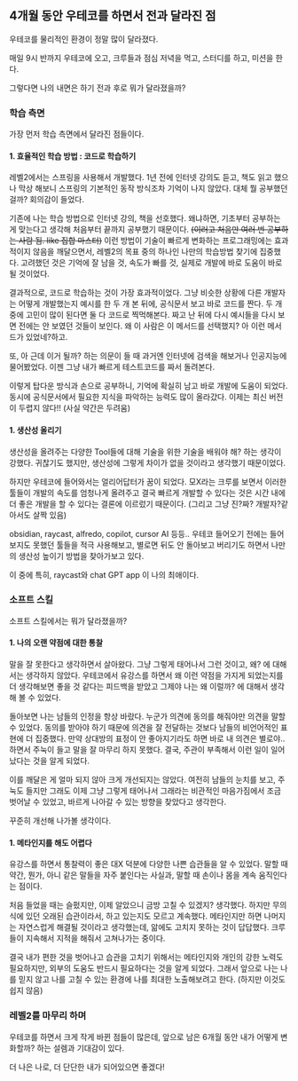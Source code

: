 ## 4개월 동안 우테코를 하면서 전과 달라진 점

우테코를 물리적인 환경이 정말 많이 달라졌다.

매일 9시 반까지 우테코에 오고, 크루들과 점심 저녁을 먹고, 스터디를 하고, 미션을 한다.

그렇다면 나의 내면은 하기 전과 후로 뭐가 달라졌을까?

### 학습 측면

가장 먼저 학습 측면에서 달라진 점들이다.

#### 1. 효율적인 학습 방법 : 코드로 학습하기

레벨2에서는 스프링을 사용해서 개발했다. 1년 전에 인터넷 강의도 듣고, 책도 읽고 했으나 막상 해보니 스프링의 기본적인 동작 방식조차 기억이 나지 않았다. 대체 뭘 공부했던 걸까? 회의감이 들었다.

기존에 나는 학습 방법으로 인터넷 강의, 책을 선호했다. 왜냐하면, 기초부터 공부하는 게 맞는다고 생각해 처음부터 끝까지 공부했기 때문이다. ~~(이러고 처음만 여러 번 공부하는 사람 됨. like 집합 마스터)~~
이런 방법이 기술이 빠르게 변화하는 프로그래밍에는 효과적이지 않음을 깨달으면서, 레벨2의 목표 중의 하나인 나만의 학습방법 찾기에 집중했다. 고려했던 것은 기억에 잘 남을 것, 속도가 빠를 것, 실제로 개발에 바로 도움이 바로 될 것이었다.

결과적으로, 코드로 학습하는 것이 가장 효과적이었다. 그냥 비슷한 상황에 다른 개발자는 어떻게 개발했는지 예시를 한 두 개 본 뒤에,  공식문서 보고 바로 코드를 짠다. 두 개 중에 고민이 많이 된다면 둘 다 코드로 찍먹해본다. 짜고 난 뒤에 다시 예시들을 다시 보면 전에는 안 보였던 것들이 보인다. 왜 이 사람은 이 메서드를 선택했지? 아 이런 메서드가 있었네?하고.

또, 아 근데 이거 될까? 하는 의문이 들 때 과거엔 인터넷에 검색을 해보거나 인공지능에 물어봤었다. 이젠 그냥 내가 빠르게 테스트코드를 짜서 돌려본다.

이렇게 탑다운 방식과 손으로 공부하니, 기억에 확실히 남고 바로 개발에 도움이 되었다. 동시에 공식문서에서 필요한 지식을 파악하는 능력도 많이 올라갔다. 이제는 최신 버전이 두렵지 않다!! (사실 약간은 두려움)


#### 1. 생산성 올리기

생산성을 올려주는 다양한 Tool들에 대해 기술을 위한 기술을 배워야 해? 하는 생각이 강했다. 귀찮기도 했지만, 생산성에 그렇게 차이가 없을 것이라고 생각했기 때문이었다.

하지만 우테코에 들어와서는 얼리어답터가 꿈이 되었다. 모X라는 크루를 보면서 이러한 툴들이 개발의 속도를 엄청나게 올려주고 결국 빠르게 개발할 수 있다는 것은 시간 내에 더 좋은 개발을 할 수 있다는 결론에 이르렀기 때문이다. (그리고 그냥 진?짜? 개발자?같아서도 살짝 있음)

obsidian, raycast, alfredo, copilot, cursor AI 등등.. 우테코 들어오기 전에는 들어보지도 못했던 툴들을 적극 사용해보고, 별로면 뒤도 안 돌아보고 버리기도 하면서 나만의 생산성 높이기 방법을 찾아가보고 있다.

이 중에 특히, raycast와 chat GPT app 이 나의 최애이다.

### 소프트 스킬

소프트 스킬에서는 뭐가 달라졌을까?

#### 1. 나의 오랜 약점에 대한 통찰

말을 잘 못한다고 생각하면서 살아왔다. 그냥 그렇게 태어나서 그런 것이고, 왜? 에 대해서는 생각하지 않았다. 우테코에서 유강스를 하면서 왜 이런 약점을 가지게 되었는지를 더 생각해보면 좋을 것 같다는 피드백을 받았고 그제야 나는 왜 이럴까? 에 대해서 생각해 볼 수 있었다.

돌아보면 나는 남들의 인정을 항상 바랐다. 누군가 의견에 동의를 해줘야만 의견을 말할 수 있었다. 동의를 받아야 하기 때문에 의견을 잘 전달하는 것보다 남들의 비언어적인 표현에 더 집중했다. 만약 상대방의 표정이 안 좋아지기라도 하면 바로 내 의견은 별로야..하면서 주눅이 들고 말을 잘 마무리 하지 못했다. 결국, 주관이 부족해서 이런 일이 일어났다는 것을 알게 되었다.

이를 깨달은 게 얼마 되지 않아 크게 개선되지는 않았다. 여전히 남들의 눈치를 보고, 주눅도 들지만 그래도 이제 그냥 그렇게 태어나서 그래라는 비관적인 마음가짐에서 조금 벗어날 수 있었고, 바르게 나아갈 수 있는 방향을 찾았다고 생각한다.

꾸준히 개선해 나가볼 생각이다.

#### 1. 메타인지를 해도 어렵다

유강스를 하면서 통찰력이 좋은 대X 덕분에 다양한 나쁜 습관들을 알 수 있었다. 말할 때 약간, 뭔가, 아니 같은 말들을 자주 붙인다는 사실과, 말할 때 손이나 몸을 계속 움직인다는 점이다.

처음 들었을 때는 슬펐지만, 이제 알았으니 금방 고칠 수 있겠지? 생각했다. 하지만 무의식에 있던 오래된 습관이라서, 하고 있는지도 모르고 계속했다. 메타인지만 하면 나머지는 자연스럽게 해결될 것이라고 생각했는데, 앎에도 고치지 못하는 것이 답답했다. 크루들이 지속해서 지적을 해줘서 고쳐나가는 중이다.

결국 내가 편한 것을 벗어나고 습관을 고치기 위해서는 메타인지와 개인의 강한 노력도 필요하지만, 외부의 도움도 반드시 필요하다는 것을 알게 되었다. 그래서 앞으로 나는 나를 믿지 않고 나를 고칠 수 있는 환경에 나를 최대한 노출해보려고 한다. (하지만 이것도 쉽지 않음)

### 레벨2를 마무리 하며

우테코를 하면서 크게 작게 바뀐 점들이 많은데, 앞으로 남은 6개월 동안 내가 어떻게 변화할까? 하는 설렘과 기대감이 있다.

더 나은 나로, 더 단단한 내가 되어있으면 좋겠다!
